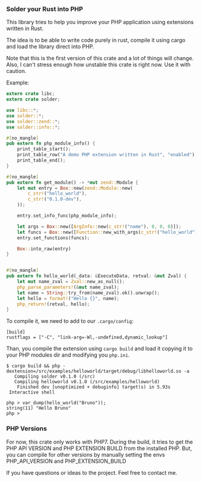 ### Solder your Rust into PHP

This library tries to help you improve your PHP application using extensions written in Rust.

The idea is to be able to write code purely in rust, compile it using cargo and load the library direct into PHP.

Note that this is the first version of this crate and a lot of things will change. Also, I can't stress enough how unstable this crate is right now. Use it with caution.

Example:

```rust
extern crate libc;
extern crate solder;

use libc::*;
use solder::*;
use solder::zend::*;
use solder::info::*;

#[no_mangle]
pub extern fn php_module_info() {
    print_table_start();
    print_table_row("A demo PHP extension written in Rust", "enabled");
    print_table_end();
}

#[no_mangle]
pub extern fn get_module() -> *mut zend::Module {
    let mut entry = Box::new(zend::Module::new(
        c_str!("hello_world"),
        c_str!("0.1.0-dev"),
    ));

    entry.set_info_func(php_module_info);

    let args = Box::new([ArgInfo::new(c_str!("name"), 0, 0, 0)]);
    let funcs = Box::new([Function::new_with_args(c_str!("hello_world"), hello_world, args), Function::end(), ]);
    entry.set_functions(funcs);

    Box::into_raw(entry)
}


#[no_mangle]
pub extern fn hello_world(_data: &ExecuteData, retval: &mut Zval) {
    let mut name_zval = Zval::new_as_null();
    php_parse_parameters!(&mut name_zval);
    let name = String::try_from(name_zval).ok().unwrap();
    let hello = format!("Hello {}", name);
    php_return!(retval, hello);
}
```

To compile it, we need to add to our `.cargo/config`:
```
[build]
rustflags = ["-C", "link-arg=-Wl,-undefined,dynamic_lookup"]
```

Than, you compile the extension using `cargo build` and load it copying it to your PHP modules dir and modifying you `php.ini`.

```
$ cargo build && php -dextension=/src/examples/helloworld/target/debug/libhelloworld.so -a
   Compiling solder v0.1.0 (/src)
   Compiling helloworld v0.1.0 (/src/examples/helloworld)
    Finished dev [unoptimized + debuginfo] target(s) in 5.93s
 Interactive shell

php > var_dump(hello_world("Bruno"));
string(11) "Hello Bruno"
php >
```

### PHP Versions
For now, this crate only works with PHP7.
During the build, it tries to get the PHP API VERSION and PHP EXTENSION BUILD from the installed PHP. But, you can compile for other versions by manually setting the envs PHP_API_VERSION and PHP_EXTENSION_BUILD

If you have questions or ideas to the project. Feel free to contact me.